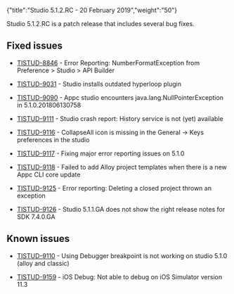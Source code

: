 {"title":"Studio 5.1.2.RC - 20 February 2019","weight":"50"}

Studio 5.1.2.RC is a patch release that includes several bug fixes.

## Fixed issues

* [TISTUD-8846](https://jira.appcelerator.org/browse/TISTUD-8846) - Error Reporting: NumberFormatException from Preference > Studio > API Builder

* [TISTUD-9031](https://jira.appcelerator.org/browse/TISTUD-9031) - Studio installs outdated hyperloop plugin

* [TISTUD-9090](https://jira.appcelerator.org/browse/TISTUD-9090) - Appc studio encounters java.lang.NullPointerException in 5.1.0.201806130758

* [TISTUD-9111](https://jira.appcelerator.org/browse/TISTUD-9111) - Studio crash report: History service is not (yet) available

* [TISTUD-9116](https://jira.appcelerator.org/browse/TISTUD-9116) - CollapseAll icon is missing in the General -> Keys preferences in the studio

* [TISTUD-9117](https://jira.appcelerator.org/browse/TISTUD-9117) - Fixing major error reporting issues on 5.1.0

* [TISTUD-9118](https://jira.appcelerator.org/browse/TISTUD-9118) - Failed to add Alloy project templates when there is a new Appc CLI core update

* [TISTUD-9125](https://jira.appcelerator.org/browse/TISTUD-9125) - Error reporting: Deleting a closed project thrown an exception

* [TISTUD-9126](https://jira.appcelerator.org/browse/TISTUD-9126) - Studio 5.1.1.GA does not show the right release notes for SDK 7.4.0.GA


## Known issues

* [TISTUD-9110](https://jira.appcelerator.org/browse/TISTUD-9110) - Using Debugger breakpoint is not working on studio 5.1.0 (alloy and classic)

* [TISTUD-9159](https://jira.appcelerator.org/browse/TISTUD-9159) - iOS Debug: Not able to debug on iOS Simulator version 11.3
